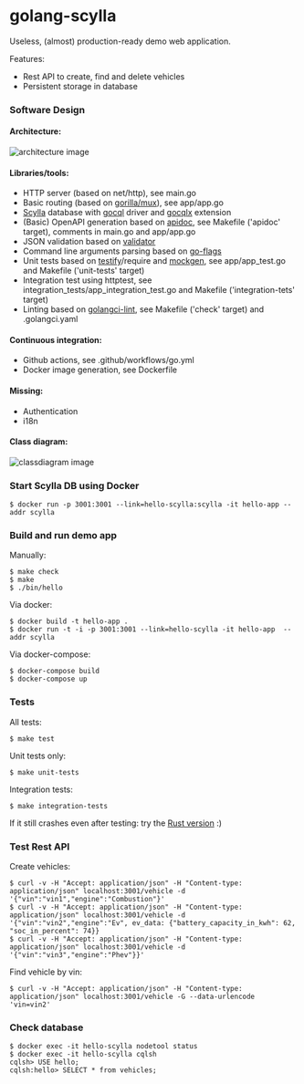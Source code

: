 # golang-scylla

Useless, (almost) production-ready demo web application.

Features:
- Rest API to create, find and delete vehicles
- Persistent storage in database

### Software Design

#### Architecture:

![architecture image](http://www.plantuml.com/plantuml/proxy?cache=no&src=https://raw.github.com/bwalter/golang-scylla/master/doc/architecture.plantuml)

#### Libraries/tools:
- HTTP server (based on net/http), see main.go
- Basic routing (based on [gorilla/mux](https://github.com/gorilla/mux)), see app/app.go
- [Scylla](https://www.scylladb.com) database with [gocql](https://github.com/scylladb/gocql) driver and [gocqlx](https://github.com/scylladb/gocqlx) extension
- (Basic) OpenAPI generation based on [apidoc](https://github.com/spaceavocado/apidoc), see Makefile ('apidoc' target), comments in main.go and app/app.go
- JSON validation based on [validator](https://github.com/go-playground/validator)
- Command line arguments parsing based on [go-flags](https://github.com/jessevdk/go-flags)
- Unit tests based on [testify](https://github.com/stretchr/testify)/require and [mockgen](https://github.com/golang/mock), see app/app_test.go and Makefile ('unit-tests' target)
- Integration test using httptest, see integration_tests/app_integration_test.go and Makefile ('integration-tets' target)
- Linting based on [golangci-lint](https://golangci-lint.run/), see Makefile ('check' target) and .golangci.yaml

#### Continuous integration:
- Github actions, see .github/workflows/go.yml
- Docker image generation, see Dockerfile

#### Missing:
- Authentication
- i18n

#### Class diagram:
![classdiagram image](http://www.plantuml.com/plantuml/proxy?cache=no&src=https://raw.github.com/bwalter/golang-scylla/master/doc/classdiagram.plantuml)

### Start Scylla DB using Docker

```
$ docker run -p 3001:3001 --link=hello-scylla:scylla -it hello-app --addr scylla
```

### Build and run demo app

Manually:
```
$ make check
$ make
$ ./bin/hello
```

Via docker:
```
$ docker build -t hello-app .
$ docker run -t -i -p 3001:3001 --link=hello-scylla -it hello-app  --addr scylla
```

Via docker-compose:
```
$ docker-compose build
$ docker-compose up
```

### Tests

All tests:
```
$ make test
```

Unit tests only:
```
$ make unit-tests
```

Integration tests:
```
$ make integration-tests
```

If it still crashes even after testing:
try the [Rust version](https://github.com/bwalter/rust-axum-scylla) :)

### Test Rest API

Create vehicles:
```
$ curl -v -H "Accept: application/json" -H "Content-type: application/json" localhost:3001/vehicle -d '{"vin":"vin1","engine":"Combustion"}'
$ curl -v -H "Accept: application/json" -H "Content-type: application/json" localhost:3001/vehicle -d '{"vin":"vin2","engine":"Ev", ev_data: {"battery_capacity_in_kwh": 62, "soc_in_percent": 74}}
$ curl -v -H "Accept: application/json" -H "Content-type: application/json" localhost:3001/vehicle -d '{"vin":"vin3","engine":"Phev"}}'
```

Find vehicle by vin:
```
$ curl -v -H "Accept: application/json" -H "Content-type: application/json" localhost:3001/vehicle -G --data-urlencode 'vin=vin2'
```

### Check database

```
$ docker exec -it hello-scylla nodetool status
$ docker exec -it hello-scylla cqlsh
cqlsh> USE hello;
cqlsh:hello> SELECT * from vehicles;
```
